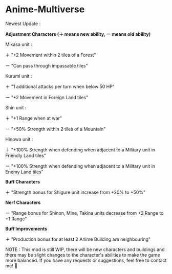 # Anime-Multiverse
Newest Update :

**Adjustment Characters (＋ means new ability, ー means old ability)**

Mikasa unit : 

＋ "+2 Movement within 2 tiles of a Forest"

ー "Can pass through impassable tiles"

Kurumi unit :

＋ "1 additional attacks per turn when below 50 HP"

ー "+2 Movement in Foreign Land tiles"

Shin unit :

＋ "+1 Range when at war"

ー "+50% Strength within 2 tiles of a Mountain"

Hinowa unit : 

＋ "+100% Strength when defending when adjacent to a Military unit in Friendly Land tiles"

ー "+100% Strength when defending when adjacent to a Military unit in Enemy Land tiles"

**Buff Characters**

＋ "Strength bonus for Shigure unit increase from +20% to +50%"

**Nerf Characters**

ー "Range bonus for Shinon, Mine, Takina units decrease from +2 Range to +1 Range"

**Buff Improvements**

＋ "Production bonus for at least 2 Anime Building are neighbouring"

NOTE : This mod is still WIP, there will be new characters and buildings and there may be slight changes to the character's abilities to make the game more balanced.
If you have any requests or suggestions, feel free to contact me! 🙏
